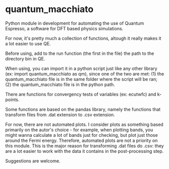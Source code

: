 # quantum_macchiato
Python module in development for automating the use of Quantum Espresso, a software for DFT based physics simulations.

For now, it's pretty much a collection of functions, altough it really makes it a lot easier to use QE.

Before using, add to the run function (the first in the file) the path to the directory bin in QE.

When using, you can import it in a python script just like any other library (ex: import quantum_macchiato as qm), since one of the two are met: (1) the quantum_macchiato file is in the same folder where the script will be ran; (2) the quantum_macchiato file is in the python path.

There are functions for convergency tests of variables (ex: ecutwfc) and k-points.

Some functions are based on the pandas library, namely the functions that transform files from .dat extension to .csv extension.

For now, there are not automated plots. I consider plots as something based primarily on the autor's choice - for example, when plotting bands, you might wanna calculate a lot of bands just for checking, but plot just those around the Fermi energy. Therefore, automated plots are not a priority on this module. This is the major reason for transforming .dat files do .csv: they are a lot easier to work with the data it contains in the post-processing step.

Suggestions are welcome.
